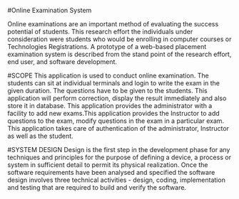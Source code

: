 #Online Examination System
<p>Online examinations are an important method of evaluating the success potential of students. 
This research effort the individuals under consideration were students who would be enrolling in 
computer courses or Technologies Registrations. A prototype of a web-based placement 
examination system is described from the stand point of the research effort, end user, and 
software development.
</p>

#SCOPE
This application is used to conduct online examination. The students can sit at individual 
terminals and login to write the exam in the given duration. The questions have to be given to the 
students. This application will perform correction, display the result immediately and also store it 
in database. This application provides the administrator with a facility to add new exams.This
application provides the Instructor to add questions to the exam, modify questions in the exam in 
a particular exam. This application takes care of authentication of the administrator, Instructor as 
well as the student.

#SYSTEM DESIGN
Design is the first step in the development phase for any techniques and principles for the 
purpose of defining a device, a process or system in sufficient detail to permit its physical 
realization. Once the software requirements have been analysed and specified the software 
design involves three technical activities - design, coding, implementation and testing that are 
required to build and verify the software.
